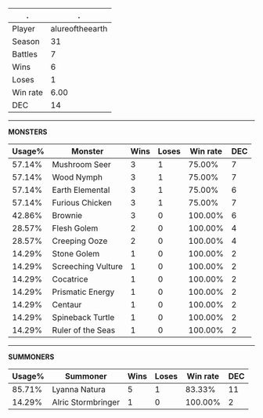 .|.
|-|-
Player|alureoftheearth
Season|31
Battles|7
Wins|6
Loses|1
Win rate|6.00
DEC|14

---
**MONSTERS**

Usage%|Monster|Wins|Loses|Win rate|DEC|
-|-|-|-|-|-|
57.14%|Mushroom Seer|3|1|75.00%|7|
57.14%|Wood Nymph|3|1|75.00%|7|
57.14%|Earth Elemental|3|1|75.00%|6|
57.14%|Furious Chicken|3|1|75.00%|7|
42.86%|Brownie|3|0|100.00%|6|
28.57%|Flesh Golem|2|0|100.00%|4|
28.57%|Creeping Ooze|2|0|100.00%|4|
14.29%|Stone Golem|1|0|100.00%|2|
14.29%|Screeching Vulture|1|0|100.00%|2|
14.29%|Cocatrice|1|0|100.00%|2|
14.29%|Prismatic Energy|1|0|100.00%|2|
14.29%|Centaur|1|0|100.00%|2|
14.29%|Spineback Turtle|1|0|100.00%|2|
14.29%|Ruler of the Seas|1|0|100.00%|2|

---
**SUMMONERS**

Usage%|Summoner|Wins|Loses|Win rate|DEC|
-|-|-|-|-|-|
85.71%|Lyanna Natura|5|1|83.33%|11|
14.29%|Alric Stormbringer|1|0|100.00%|2|
